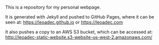 This is a repository for my personal webpage.

It is generated with Jekyll and pushed to GitHub Pages, where it can be seen at:
https://leoadec.github.io or https://leoadec.com

It also pushes a copy to an AWS S3 bucket, which can be accessed at:
http://leoadec-static-website.s3-website-us-west-2.amazonaws.com/
